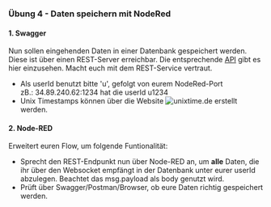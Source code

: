 
### Übung 4 - Daten speichern mit NodeRed


#### 1. Swagger
Nun sollen eingehenden Daten in einer Datenbank gespeichert werden. Diese ist über einen REST-Server erreichbar. Die entsprechende [API](https://app.swaggerhub.com/apis/R0bes/IWS-IOT/1.0.0) gibt es hier einzusehen. Macht euch mit dem REST-Service vertraut.

* Als userId benutzt bitte 'u', gefolgt von eurem NodeRed-Port
  <br/>zB.: 34.89.240.62:1234 hat die userId u1234
* Unix Timestamps können über die Website ![unixtime.de](https://www.unixtime.de/) erstellt werden.

#### 2. Node-RED
Erweitert euren Flow, um folgende Funtionalität:

* Sprecht den REST-Endpunkt nun über Node-RED an, um <b>alle</b> Daten, die ihr über den Websocket empfängt in der Datenbank unter eurer userId abzulegen. Beachtet das msg.payload als body genutzt wird.
* Prüft über Swagger/Postman/Browser, ob eure Daten richtig gespeichert werden.
